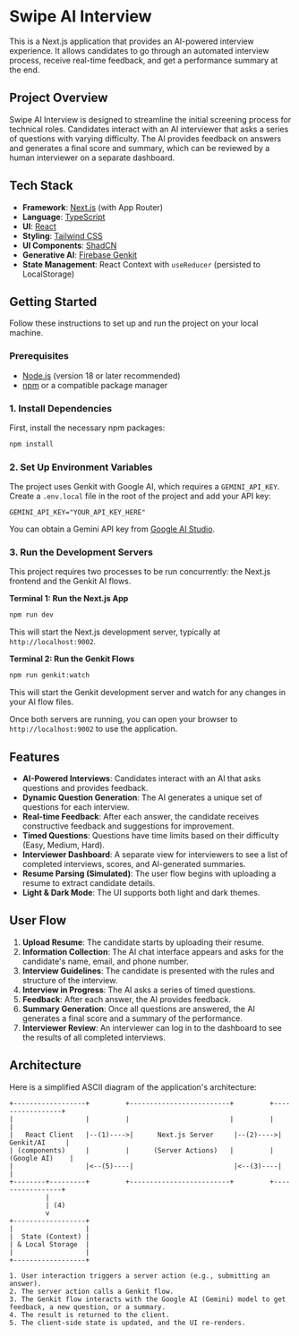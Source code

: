 # Swipe AI Interview

This is a Next.js application that provides an AI-powered interview experience. It allows candidates to go through an automated interview process, receive real-time feedback, and get a performance summary at the end.

## Project Overview

Swipe AI Interview is designed to streamline the initial screening process for technical roles. Candidates interact with an AI interviewer that asks a series of questions with varying difficulty. The AI provides feedback on answers and generates a final score and summary, which can be reviewed by a human interviewer on a separate dashboard.

## Tech Stack

- **Framework**: [Next.js](https://nextjs.org/) (with App Router)
- **Language**: [TypeScript](https://www.typescriptlang.org/)
- **UI**: [React](https://reactjs.org/)
- **Styling**: [Tailwind CSS](https://tailwindcss.com/)
- **UI Components**: [ShadCN](https://ui.shadcn.com/)
- **Generative AI**: [Firebase Genkit](https.firebase.google.com/docs/genkit)
- **State Management**: React Context with `useReducer` (persisted to LocalStorage)

## Getting Started

Follow these instructions to set up and run the project on your local machine.

### Prerequisites

- [Node.js](https://nodejs.org/en) (version 18 or later recommended)
- [npm](https://www.npmjs.com/) or a compatible package manager

### 1. Install Dependencies

First, install the necessary npm packages:

```bash
npm install
```

### 2. Set Up Environment Variables

The project uses Genkit with Google AI, which requires a `GEMINI_API_KEY`. Create a `.env.local` file in the root of the project and add your API key:

```
GEMINI_API_KEY="YOUR_API_KEY_HERE"
```

You can obtain a Gemini API key from [Google AI Studio](https://aistudio.google.com/app/apikey).

### 3. Run the Development Servers

This project requires two processes to be run concurrently: the Next.js frontend and the Genkit AI flows.

**Terminal 1: Run the Next.js App**

```bash
npm run dev
```

This will start the Next.js development server, typically at `http://localhost:9002`.

**Terminal 2: Run the Genkit Flows**

```bash
npm run genkit:watch
```

This will start the Genkit development server and watch for any changes in your AI flow files.

Once both servers are running, you can open your browser to `http://localhost:9002` to use the application.

## Features

- **AI-Powered Interviews**: Candidates interact with an AI that asks questions and provides feedback.
- **Dynamic Question Generation**: The AI generates a unique set of questions for each interview.
- **Real-time Feedback**: After each answer, the candidate receives constructive feedback and suggestions for improvement.
- **Timed Questions**: Questions have time limits based on their difficulty (Easy, Medium, Hard).
- **Interviewer Dashboard**: A separate view for interviewers to see a list of completed interviews, scores, and AI-generated summaries.
- **Resume Parsing (Simulated)**: The user flow begins with uploading a resume to extract candidate details.
- **Light & Dark Mode**: The UI supports both light and dark themes.

## User Flow

1.  **Upload Resume**: The candidate starts by uploading their resume.
2.  **Information Collection**: The AI chat interface appears and asks for the candidate's name, email, and phone number.
3.  **Interview Guidelines**: The candidate is presented with the rules and structure of the interview.
4.  **Interview in Progress**: The AI asks a series of timed questions.
5.  **Feedback**: After each answer, the AI provides feedback.
6.  **Summary Generation**: Once all questions are answered, the AI generates a final score and a summary of the performance.
7.  **Interviewer Review**: An interviewer can log in to the dashboard to see the results of all completed interviews.

## Architecture

Here is a simplified ASCII diagram of the application's architecture:

```
+------------------+         +-------------------------+         +-----------------+
|                  |         |                         |         |                 |
|   React Client   |--(1)---->|      Next.js Server     |--(2)---->|   Genkit/AI     |
| (components)     |         |      (Server Actions)   |         |  (Google AI)    |
|                  |<--(5)----|                         |<--(3)----|                 |
+--------+---------+         +-------------------------+         +-----------------+
         |
         | (4)
         v
+------------------+
|                  |
|  State (Context) |
| & Local Storage  |
|                  |
+------------------+

1. User interaction triggers a server action (e.g., submitting an answer).
2. The server action calls a Genkit flow.
3. The Genkit flow interacts with the Google AI (Gemini) model to get feedback, a new question, or a summary.
4. The result is returned to the client.
5. The client-side state is updated, and the UI re-renders.
```
